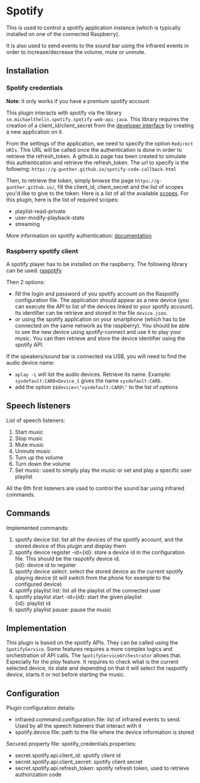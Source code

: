 # Spotify

This is used to control a spotify application instance (which is typically installed on one of the connected Raspberry).

It is also used to send events to the sound bar using the infrared events in order to increase/decrease the volume, mute or unmute.

## Installation

### Spotify credentials

**Note**: it only works if you have a premium spotify account

This plugin interacts with spotify via the library `se.michaelthelin.spotify.spotify-web-api-java`.
This library requires the creation of a client_id/client_secret from the [developer interface](https://developer.spotify.com/dashboard) by creating a new application on it.

From the settings of the application, we need to specify the option `Redirect URIs`. This URL will be called once the authentication is done in order to retrieve the refresh_token.
A github.io page has been created to simulate this authentication and retrieve the refresh_token. The url to specify is the following: `https://g-gunther.github.io/spotify-code-callback.html`

Then, to retrieve the token, simply browse the page `https://g-gunther.github.io/`, fill the client_id, client_secret and the list of scopes you'd like to give to the token.
Here is a list of all the available [scopes](https://developer.spotify.com/documentation/general/guides/scopes/).
For this plugin, here is the list of required scopes:

- playlist-read-private
- user-modify-playback-state
- streaming

More information on spotify authentication: [documentation](https://developer.spotify.com/documentation/general/guides/authorization-guide/)
 
### Raspberry spotify client

A spotify player has to be installed on the raspberry. The following library can be used: [raspotify](https://github.com/dtcooper/raspotify)

Then 2 options:

- fill the login and password of you spotify account on the Raspotify configuration file. The application should appear as a new device (you can execute the API to list of the devices linked to your spotify account). Its identifier can be retrieve and stored in the file `device.json`.
- or using the spotify application on your smartphone (which has to be connected on the same network as the raspberry). You should be able to see the new device using spotify-connect and use it to play your music. You can then retrieve and store the device identifier using the spotify API. 

If the speakers/sound bar is connected via USB, you will need to find the audio device name:

- `aplay -L` will list the audio devices. Retrieve its name. Example: `sysdefault:CARD=Device_1` gives the name `sysdefault:CARD`.
- add the option `$$device=\"sysdefault:CARD\"` to the list of options

## Speech listeners

List of speech listeners: 

1. Start music
2. Stop music
3. Mute music
4. Unmute music
5. Turn up the volume
6. Turn down the volume
7. Set music: used to simply play the music or set and play a specific user playlist

All the 6th first listeners are used to control the sound bar using infrared commands.

## Commands

Implemented commands:

1. spotify device list: list all the devices of the spotify account, and the stored device of this plugin and display them 
2. spotify device register -id={id}: store a device id in the configuration file. This should be the raspotify device id.  
{id}: device id to register
3. spotify device select: select the stored device as the current spotify playing device (it will switch from the phone for example to the configured device)
4. spotify playlist list: list all the playlist of the connected user
5. spotify playlist start -id={id}: start the given playlist  
{id}: playlist id 
6. spotify playlist pause: pause the music

## Implementation

This plugin is based on the spotify APIs. They can be called using the `SpotifyService`. 
Some features requires a more complex logics and orchestration of API calls. The `SpotifyServiceOrchestrator` allows that.
Especially for the *play* feature. It requires to check what is the current selected device, its state and depending on that it will select the
raspotify device, starts it or not before starting the music.  

## Configuration

Plugin configuration details:

- infrared.command.configuration.file: list of infrared events to send. Used by all the speech listeners that interact with it
- spotify.device.file: path to the file where the device information is stored

Secured property file: spotify_credentials.properties: 

- secret.spotify.api.client_id: spotify client id
- secret.spotify.api.client_secret: spotify client secret
- secret.spotify.api.refresh_token: spotify refresh token, used to retrieve authorization code